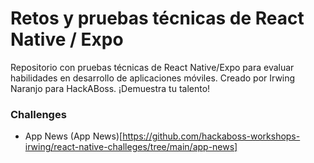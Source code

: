 # Retos y pruebas técnicas de React Native / Expo

Repositorio con pruebas técnicas de React Native/Expo para evaluar habilidades en desarrollo de aplicaciones móviles. Creado por Irwing Naranjo para HackABoss. ¡Demuestra tu talento!

### Challenges
- App News (App News)[https://github.com/hackaboss-workshops-irwing/react-native-challeges/tree/main/app-news]
